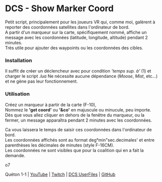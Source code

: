 # DCS - Show Marker Coord
  
Petit script, principalement pour les joueurs VR qui, comme moi, galèrent à reporter des coordonnées satellites dans l'ordinateur de bord.  
A partir d'un marqueur sur la carte, spécifiquement nommé, affiche un message avec les coordonnées (latitude, longitude, altitude) pendant 2 minutes.  
Très utile pour ajouter des waypoints ou les coordonnées des cibles.  
  
### Installation
Il suffit de créer un déclencheur avec pour condition *'temps sup. à'* (1) et charger le script *.lua* 
Ne nécessite aucune dépendance (*Moose*, *Mist*, etc...) et ne gène pas leur fonctionnement.  

### Utilisation
Créez un marqueur à partir de la carte (F-10),  
Nommez le **'get coord'** ou **'&co'** en majuscule ou minucule, peu importe.  
Dès que vous allez cliquer en dehors de la fenêtre du marqueur, ou la fermer, un message apparaîtra pendant 2 minutes avec les coordonnées.  

Ca vous laissera le temps de saisir ces coordonnées dans l'ordinateur de bord.  
Les coordonnées affichés sont au format deg°min"sec.decimales' et entre parenthèses les décimales de minutes (style F-16CM).  
Les coordonnées ne sont visibles que pour la coalition qui en a fait la demande.  
 
  
o7  

Quéton 1-1 | [YouTube](https://www.youtube.com/channel/UCkYOYKrKMwCV-3yASP9gf8Q) | [Twitch](https://www.twitch.tv/queton11) | [DCS UserFiles](https://www.digitalcombatsimulator.com/fr/files/filter/user-is-TheJGi/apply/) | [GitHub](https://github.com/Queton1-1)



